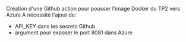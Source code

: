 Création d'une Github action pour pousser l'image Docker du TP2 vers Azure
A nécessité l'ajout de:
- API_KEY dans les secrets Github
- argument pour exposer le port 8081 dans Azure